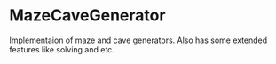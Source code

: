 # MazeCaveGenerator
Implementaion of maze and cave generators. Also has some extended features like solving and etc.
